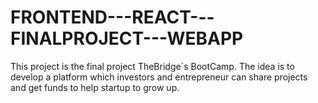 # FRONTEND---REACT---FINALPROJECT---WEBAPP
This project is the final project TheBridge´s BootCamp. The idea is to develop a platform which investors and entrepreneur can share projects and get funds to help startup to grow up. 
